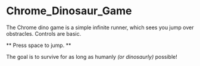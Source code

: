 # Chrome_Dinosaur_Game
The Chrome dino game is a simple infinite runner, which sees you jump over obstracles. Controls are basic. 

** Press space to jump. **

The goal is to survive for as long as humanly *(or dinosaurly)* possible!
